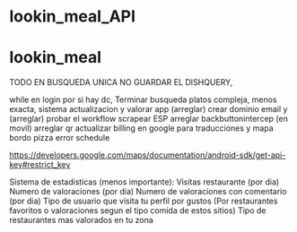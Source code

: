 # lookin_meal_API

# lookin_meal

TODO
EN BUSQUEDA UNICA NO GUARDAR EL DISHQUERY,

while en login por si hay dc,
Terminar busqueda platos compleja, menos exacta,
sistema actualizacion y valorar app (arreglar)
crear dominio email y (arreglar)
probar el workflow
scrapear ESP
arreglar backbuttonintercep (en movil)
arreglar qr
actualizar billing en google para traducciones y mapa
bordo  pizza error schedule

https://developers.google.com/maps/documentation/android-sdk/get-api-key#restrict_key

Sistema de estadisticas (menos importante):
Visitas restaurante (por dia)
Numero de valoraciones (por dia)
Numero de valoraciones con comentario (por dia)
Tipo de usuario que visita tu perfil por gustos (Por restaurantes favoritos o valoraciones segun el tipo comida de estos sitios)
Tipo de restaurantes mas valorados en tu zona